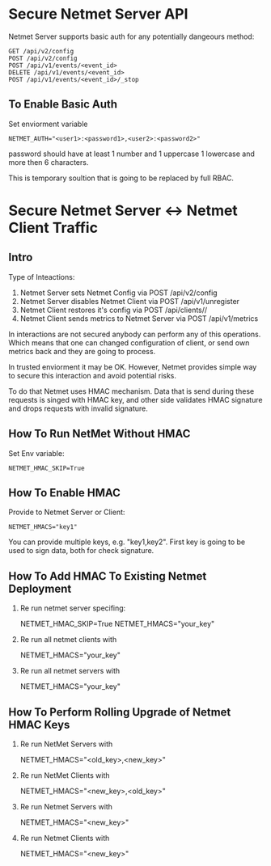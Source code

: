 Secure Netmet Server API
========================

Netmet Server supports basic auth for any potentially dangeours method:

    GET /api/v2/config
    POST /api/v2/config
    POST /api/v1/events/<event_id>
    DELETE /api/v1/events/<event_id>
    POST /api/v1/events/<event_id>/_stop


To Enable Basic Auth
--------------------

Set enviorment variable

    NETMET_AUTH="<user1>:<password1>,<user2>:<password2>"

password should have at least 1 number and 1 uppercase 1 lowercase and
more then 6 characters.


This is temporary soultion that is going to be replaced by full RBAC.


Secure Netmet Server <-> Netmet Client Traffic
==============================================

Intro
-----

Type of Inteactions:
1) Netmet Server sets Netmet Config via POST /api/v2/config
2) Netmet Server disables Netmet Client via POST /api/v1/unregister
3) Netmet Client restores it's config via POST /api/clients/<host>/<port>
4) Netmet Client sends metrics to Netmet Server via POST /api/v1/metrics


In interactions are not secured anybody can perform any of this operations.
Which means that one can changed configuration of client, or send own metrics
back and they are going to process.

In trusted enviorment it may be OK.
However, Netmet provides simple way to secure this interaction and avoid
potential risks.

To do that Netmet uses HMAC mechanism.
Data that is send during these requests is singed with HMAC key, and other
side validates HMAC signature and drops requests with invalid signature.


How To Run NetMet Without HMAC
------------------------------

Set Env variable:

    NETMET_HMAC_SKIP=True


How To Enable HMAC
------------------

Provide to Netmet Server or Client:

    NETMET_HMACS="key1"

You can provide multiple keys, e.g. "key1,key2". First key is going to be
used to sign data, both for check signature.


How To Add HMAC To Existing Netmet Deployment
---------------------------------------------

1) Re run netmet server specifing:

   NETMET_HMAC_SKIP=True
   NETMET_HMACS="your_key"

2) Re run all netmet clients with

    NETMET_HMACS="your_key"

3) Re run all netmet servers with

    NETMET_HMACS="your_key"


How To Perform Rolling Upgrade of Netmet HMAC Keys
--------------------------------------------------

1) Re run NetMet Servers with

    NETMET_HMACS="<old_key>,<new_key>"


2) Re run NetMet Clients with

    NETMET_HMACS="<new_key>,<old_key>"

3) Re run Netmet Servers with

    NETMET_HMACS="<new_key>"

4) Re run Netmet Clients with

    NETMET_HMACS="<new_key>"

